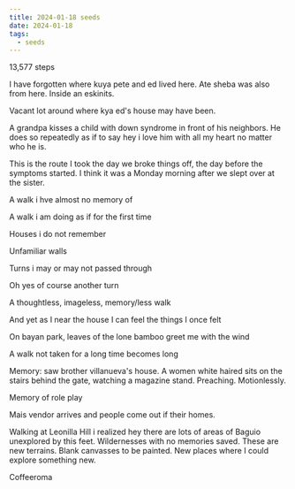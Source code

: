 ```yaml
---
title: 2024-01-18 seeds
date: 2024-01-18
tags:
  - seeds
---
```

13,577 steps

I have forgotten where kuya pete and ed lived here.
Ate sheba was also from here. Inside an eskinits.

Vacant lot around where kya ed's house may have been.

A grandpa kisses a child with down syndrome in front of his neighbors. He does so repeatedly as if to say hey i love him with all my heart no matter who he is.

This is the route I took the day we broke things off, the day before the symptoms started. I think it was a Monday morning after we slept over at the sister.

A walk i hve almost no memory of

A walk i am doing as if for the first time

Houses i do not remember

Unfamiliar walls

Turns i may or may not passed through

Oh yes of course another turn

A thoughtless, imageless, memory/less walk

And yet as I near the house I can feel the things I once felt

On bayan park, leaves of the lone bamboo greet me with the wind

A walk not taken for a long time becomes long

Memory: saw brother villanueva's house. A women white haired sits on the stairs behind the gate, watching a magazine stand. Preaching. Motionlessly.

Memory of role play

Mais vendor arrives and people come out if their homes.

Walking at Leonilla Hill i realized hey there are lots of areas of Baguio unexplored by this feet. Wildernesses with no memories saved. These are new terrains. Blank canvasses to be painted. New places where I could explore something new.

Coffeeroma